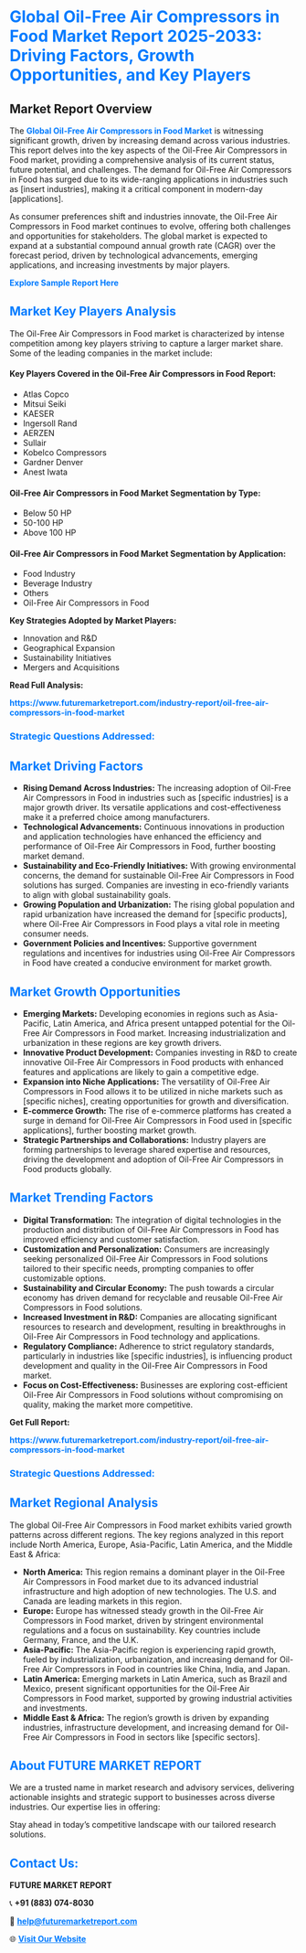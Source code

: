 <h1 style="color: #007BFF;">Global Oil-Free Air Compressors in Food Market Report 2025-2033: Driving Factors, Growth Opportunities, and Key Players</h1>

<section id="overview">
<h2>Market Report Overview</h2>
<p>The <a href="https://www.futuremarketreport.com/industry-report/oil-free-air-compressors-in-food-market" style="color: #007BFF; text-decoration: none;"><strong>Global Oil-Free Air Compressors in Food Market</strong></a> is witnessing significant growth, driven by increasing demand across various industries. This report delves into the key aspects of the Oil-Free Air Compressors in Food market, providing a comprehensive analysis of its current status, future potential, and challenges. The demand for Oil-Free Air Compressors in Food has surged due to its wide-ranging applications in industries such as [insert industries], making it a critical component in modern-day [applications].</p>
<p>As consumer preferences shift and industries innovate, the Oil-Free Air Compressors in Food market continues to evolve, offering both challenges and opportunities for stakeholders. The global market is expected to expand at a substantial compound annual growth rate (CAGR) over the forecast period, driven by technological advancements, emerging applications, and increasing investments by major players.</p>
</section>

<section id="overview">
<p><a href="https://www.futuremarketreport.com/request-sample/reportId=128436" style="color: #007BFF; text-decoration: none;"><strong>Explore Sample Report Here</strong></a></p>
</section>

<section id="key-players">
<h2 style="color: #007BFF;">Market Key Players Analysis</h2>
<p>The Oil-Free Air Compressors in Food market is characterized by intense competition among key players striving to capture a larger market share. Some of the leading companies in the market include:</p>
<h4>Key Players Covered in the Oil-Free Air Compressors in Food Report:</h4>
<ul><li>Atlas Copco</li><li>Mitsui Seiki</li><li>KAESER</li><li>Ingersoll Rand</li><li>AERZEN</li><li>Sullair</li><li>Kobelco Compressors</li><li>Gardner Denver</li><li>Anest Iwata</li></ul>
<h4>Oil-Free Air Compressors in Food Market Segmentation by Type:</h4>
<ul><li>Below 50 HP</li><li>50-100 HP</li><li>Above 100 HP</li></ul>

<h4>Oil-Free Air Compressors in Food Market Segmentation by Application:</h4>
<ul><li>Food Industry</li><li>Beverage Industry</li><li>Others</li><li>Oil-Free Air Compressors in Food</li></ul>
<p><strong>Key Strategies Adopted by Market Players:</strong></p>
<ul>
<li>Innovation and R&D</li>
<li>Geographical Expansion</li>
<li>Sustainability Initiatives</li>
<li>Mergers and Acquisitions</li>
</ul>
</section>

<section>
<p><strong>Read Full Analysis: </strong></p><a href="https://www.futuremarketreport.com/industry-report/oil-free-air-compressors-in-food-market" style="color: #007BFF; text-decoration: none;"><strong>https://www.futuremarketreport.com/industry-report/oil-free-air-compressors-in-food-market</strong></a>
<h3 style="color: #007BFF;">Strategic Questions Addressed:</h3>
</section>

<section id="driving-factors">
<h2 style="color: #007BFF;">Market Driving Factors</h2>
<ul>
<li><strong>Rising Demand Across Industries:</strong> The increasing adoption of Oil-Free Air Compressors in Food in industries such as [specific industries] is a major growth driver. Its versatile applications and cost-effectiveness make it a preferred choice among manufacturers.</li>
<li><strong>Technological Advancements:</strong> Continuous innovations in production and application technologies have enhanced the efficiency and performance of Oil-Free Air Compressors in Food, further boosting market demand.</li>
<li><strong>Sustainability and Eco-Friendly Initiatives:</strong> With growing environmental concerns, the demand for sustainable Oil-Free Air Compressors in Food solutions has surged. Companies are investing in eco-friendly variants to align with global sustainability goals.</li>
<li><strong>Growing Population and Urbanization:</strong> The rising global population and rapid urbanization have increased the demand for [specific products], where Oil-Free Air Compressors in Food plays a vital role in meeting consumer needs.</li>
<li><strong>Government Policies and Incentives:</strong> Supportive government regulations and incentives for industries using Oil-Free Air Compressors in Food have created a conducive environment for market growth.</li>
</ul>
</section>

<section id="growth-opportunities">
<h2 style="color: #007BFF;">Market Growth Opportunities</h2>
<ul>
<li><strong>Emerging Markets:</strong> Developing economies in regions such as Asia-Pacific, Latin America, and Africa present untapped potential for the Oil-Free Air Compressors in Food market. Increasing industrialization and urbanization in these regions are key growth drivers.</li>
<li><strong>Innovative Product Development:</strong> Companies investing in R&D to create innovative Oil-Free Air Compressors in Food products with enhanced features and applications are likely to gain a competitive edge.</li>
<li><strong>Expansion into Niche Applications:</strong> The versatility of Oil-Free Air Compressors in Food allows it to be utilized in niche markets such as [specific niches], creating opportunities for growth and diversification.</li>
<li><strong>E-commerce Growth:</strong> The rise of e-commerce platforms has created a surge in demand for Oil-Free Air Compressors in Food used in [specific applications], further boosting market growth.</li>
<li><strong>Strategic Partnerships and Collaborations:</strong> Industry players are forming partnerships to leverage shared expertise and resources, driving the development and adoption of Oil-Free Air Compressors in Food products globally.</li>
</ul>
</section>

<section id="trending-factors">
<h2 style="color: #007BFF;">Market Trending Factors</h2>
<ul>
<li><strong>Digital Transformation:</strong> The integration of digital technologies in the production and distribution of Oil-Free Air Compressors in Food has improved efficiency and customer satisfaction.</li>
<li><strong>Customization and Personalization:</strong> Consumers are increasingly seeking personalized Oil-Free Air Compressors in Food solutions tailored to their specific needs, prompting companies to offer customizable options.</li>
<li><strong>Sustainability and Circular Economy:</strong> The push towards a circular economy has driven demand for recyclable and reusable Oil-Free Air Compressors in Food solutions.</li>
<li><strong>Increased Investment in R&D:</strong> Companies are allocating significant resources to research and development, resulting in breakthroughs in Oil-Free Air Compressors in Food technology and applications.</li>
<li><strong>Regulatory Compliance:</strong> Adherence to strict regulatory standards, particularly in industries like [specific industries], is influencing product development and quality in the Oil-Free Air Compressors in Food market.</li>
<li><strong>Focus on Cost-Effectiveness:</strong> Businesses are exploring cost-efficient Oil-Free Air Compressors in Food solutions without compromising on quality, making the market more competitive.</li>
</ul>
</section>

<section>
<p><strong>Get Full Report: </strong></p><a href="https://www.futuremarketreport.com/industry-report/oil-free-air-compressors-in-food-market" style="color: #007BFF; text-decoration: none;"><strong>https://www.futuremarketreport.com/industry-report/oil-free-air-compressors-in-food-market</strong></a>
<h3 style="color: #007BFF;">Strategic Questions Addressed:</h3>
</section>


<section id="regional-analysis">
<h2 style="color: #007BFF;">Market Regional Analysis</h2>
<p>The global Oil-Free Air Compressors in Food market exhibits varied growth patterns across different regions. The key regions analyzed in this report include North America, Europe, Asia-Pacific, Latin America, and the Middle East & Africa:</p>
<ul>
<li><strong>North America:</strong> This region remains a dominant player in the Oil-Free Air Compressors in Food market due to its advanced industrial infrastructure and high adoption of new technologies. The U.S. and Canada are leading markets in this region.</li>
<li><strong>Europe:</strong> Europe has witnessed steady growth in the Oil-Free Air Compressors in Food market, driven by stringent environmental regulations and a focus on sustainability. Key countries include Germany, France, and the U.K.</li>
<li><strong>Asia-Pacific:</strong> The Asia-Pacific region is experiencing rapid growth, fueled by industrialization, urbanization, and increasing demand for Oil-Free Air Compressors in Food in countries like China, India, and Japan.</li>
<li><strong>Latin America:</strong> Emerging markets in Latin America, such as Brazil and Mexico, present significant opportunities for the Oil-Free Air Compressors in Food market, supported by growing industrial activities and investments.</li>
<li><strong>Middle East & Africa:</strong> The region’s growth is driven by expanding industries, infrastructure development, and increasing demand for Oil-Free Air Compressors in Food in sectors like [specific sectors].</li>
</ul>
</section>

<footer>
<h2 style="color: #007BFF;">About FUTURE MARKET REPORT</h2>
<p>We are a trusted name in market research and advisory services, delivering actionable insights and strategic support to businesses across diverse industries. Our expertise lies in offering:</p>

<p>Stay ahead in today’s competitive landscape with our tailored research solutions.</p>

<h2 style="color: #007BFF;">Contact Us:</h2>
<p><strong>FUTURE MARKET REPORT</strong></p>
<p>📞 <strong>+91 (883) 074-8030</strong></p>
<p>📧 <strong><a href="mailto:help@futuremarketreport.com" style="color: #007BFF;">help@futuremarketreport.com</a></strong></p>
<p>🌐 <strong><a href="https://www.futuremarketreport.com/" style="color: #007BFF;">Visit Our Website</a></strong></p>
</footer>